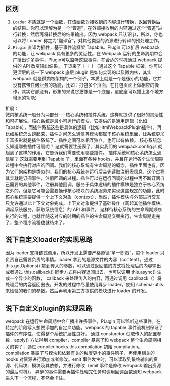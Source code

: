 ## 区别

1. `Loader` 本质就是一个函数，在该函数对接收到的内容进行转换，返回转换后的结果。你可以理解为是一个“管道”，在外部接收到的内容通过这个“管道”进行转换，然后再将转换后的结果输出。因为 webpack 只认识 js，所以，你也可以将 Loader 称之为“翻译官”，对其他类型的资源进行转译的预处理工作。
2. `Plugin` 直译为插件，基于事件流框架 Tapable。Plugin 可以扩展 webpack 的功能，让 webpack 具有更多的灵活性。在 Webpack 运行的生命周期中会广播出许多事件，Plugin可以监听这些事件，在合适的时机通过 webpack 提供的 API 改变输出结果。
干货来了！！！（通过这个 Tapable 框架，你可以更深层的谈一下 webpack 底层 plugin 是如何实现的以及微内核，其实 webpack 就是微内核架构的一个例子，本质上就是一个是很小的功能，它并没有携带任何业务的功能，比如：打包多个页面，在打包页面上做相应的操作，其实它都没有，形象的来说它更像是一个底座，这底座可以插上各个地方增添的功能）

扩展：  
微内核系统一般分为两部分 ---核心系统和插件系统，这样就提供了很好的灵活性和可扩展性。核心系统是最小可运行的模块，它提供的是通用逻辑（比如 Tapable），而插件系统这些是具体的逻辑（比如HtmlWebpackPlugin插件），再比如系统怎么跑起来，插件之间怎么通信等模块都属于核心系统里面，让系统更加丰富多彩就是插件系统了。插件之间可以相互独立，也可以有依赖。
核心系统怎么知道哪些插件可用呢？
这就需要注册表了，其实我们的 webpack.config.js 就起到了这样的作用，它告诉我们需要使用哪些插件。
插件系统和核心系统怎么通信呢？
这就需要用到 Tapable 了，里面有各种 hooks，并且在运行各个生命周期过程中会执行对应的回调。我们的核心系统有生命周期的概念，插件里面也有，因为它们的架构是类似的。我们的核心系统在运行后会先读取注册表信息，这个过程其实就是订阅事件，注册回调的过程。插件可以在运行回调的过程中再不断订阅自己需要的其他事件，注册其他回调。服务于具体逻辑的插件模块是独立于核心系统之外的，但是它可能会需要操作核心模块的系统服务来实现这些规定的功能，此时核心系统需要提供一个上下文对象（context），当然，插件模块与外部进行交互只允许通过此上下文对象完成。上下文对象提供了基础操作（调起其他插件模块、调起系统服务，获取系统信息）的 API 和事件。
这样待核心系统的生命周期顺序执行的过程，也就伴随这对应的时期的插件的生命周期交替执行，生命周期走完了，整个程序流程也就结束了。

## 说下自定义loader的实现思路
因为 loader 支持链式调用，所以开发上需要严格遵循“单一职责”，每个 loader 只负责自己需要负责的事情。loader 拿到的是源文件的内容（content），通过this.getOptions() 拿到传入的参数，可以通过返回值的方式将处理后的内容输出或者通过 this.callback() 同步方式将内容返回出去，也可以调用 this.async() 生成一个异步的函数， callback 来处理传入的内容，再通过调用 cabllback（）将处理后的内容返回出去。开发的过程中尽量使用异步 loader。使用 schema-utils 来检验的我们的参数。然后再利用第三方提供的模块进行 loader 的开发。

## 说下自定义plugin的实现思路
webpack 在运行生命周期中会广播出许多事件，PLugin 可以监听这些事件，在特定的阶段写入想要添加的自定义功能。webpack 的 tapable 事件流机制保证了插件的有序性，使得整个系统扩展性良好。
通过 consturctor 获取传入的配置参数，apply() 方法得到 compiler，compiler 暴露了和 webpack 整个生命周期相关的钩子，通过 conpiler.hooks.this.compilation 初始 compilation。compilation 暴露了与模块和依赖有关的粒度更小的事件钩子，再使用相关的 hooks 对资源进行添加或者修改。emit 事件发生时，可以读取到最终输出的资源、代码块、模块及其依赖，并进行修改（emit 事件是修改 webpack 输出资源的最后时机）。
异步的事件需要再插件处理完任务时调用回调函数通知 webpack 进入下一个流程，不然会卡住。
